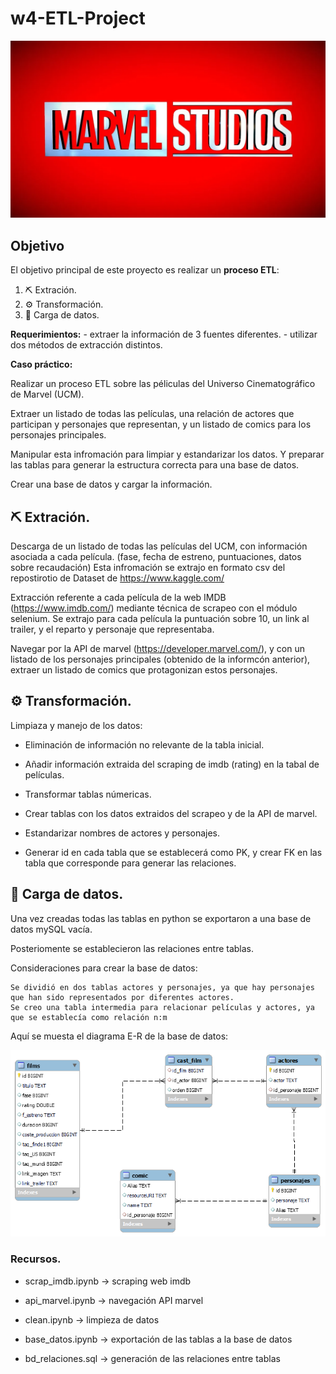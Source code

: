 # w4-ETL-Project

![mv](https://github.com/AaronNebreda/w4-ETL-Project/blob/main/img/Marvel.png)


## Objetivo

El objetivo principal de este proyecto es realizar un **proceso ETL**:

   1. ⛏  Extración. 
   2. ⚙  Transformación.
   3. 💾 Carga de datos.
   
   
**Requerimientos:** 
    - extraer la información de 3 fuentes diferentes. 
    - utilizar dos métodos de extracción distintos.
                

**Caso práctico:**

Realizar un proceso ETL sobre las péliculas del Universo Cinematográfico de Marvel (UCM).

Extraer un listado de todas las películas, una relación de actores que participan y personajes que representan,
y un listado de comics para los personajes principales.

Manipular esta infromación para limpiar y estandarizar los datos. Y preparar las tablas para generar la estructura correcta para una base de datos.
              
Crear una base de datos y cargar la información.              
               


## ⛏ Extración.

 
Descarga de un listado de todas las películas del UCM, con información asociada a cada película. (fase, fecha de estreno, puntuaciones, datos sobre recaudación)
Esta infromación se extrajo en formato csv del repostirotio de Dataset de https://www.kaggle.com/


Extracción referente a cada película de la web IMDB (https://www.imdb.com/) mediante técnica de scrapeo con el módulo selenium.
Se extrajo para cada película la puntuación sobre 10, un link al trailer, y el reparto y personaje que representaba.


Navegar por la API de marvel (https://developer.marvel.com/), y con un listado de los personajes principales (obtenido de la informcón anterior), extraer un listado de comics que protagonizan estos personajes.



## ⚙ Transformación.


Limpiaza y manejo de los datos:

   - Eliminación de información no relevante de la tabla inicial.
   
   - Añadir información extraida del scraping de imdb (rating) en la tabal de películas.
   
   - Transformar tablas númericas.
   
   - Crear tablas con los datos extraidos del scrapeo y de la API de marvel.
   
   - Estandarizar nombres de actores y personajes.
   
   - Generar id en cada tabla que se establecerá como PK, y crear FK en las tabla que corresponde para generar las relaciones.  



## 💾 Carga de datos.


Una vez creadas todas las tablas en python se exportaron a una base de datos mySQL vacía.

Posteriomente se establecieron las relaciones entre tablas.


Consideraciones para crear la base de datos:

    Se dividió en dos tablas actores y personajes, ya que hay personajes que han sido representados por diferentes actores.
    Se creo una tabla intermedia para relacionar películas y actores, ya que se establecía como relación n:m

Aquí se muesta el diagrama E-R de la base de datos:

![er](https://github.com/AaronNebreda/w4-ETL-Project/blob/main/img/diagrama_EER.png)

   
### Recursos.

- scrap_imdb.ipynb  →  scraping web imdb

- api_marvel.ipynb  →  navegación API marvel

- clean.ipynb  →  limpieza de datos

- base_datos.ipynb  →  exportación de las tablas a la base de datos

- bd_relaciones.sql  →  generación de las relaciones entre tablas
   






   
